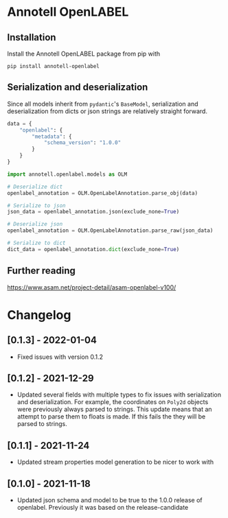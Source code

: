 # Annotell OpenLABEL

## Installation
Install the Annotell OpenLABEL package from pip with

    pip install annotell-openlabel

## Serialization and deserialization

Since all models inherit from `pydantic`'s `BaseModel`, serialization and deserialization from dicts or json strings are relatively straight forward. 

```py
data = {
    "openlabel": {
        "metadata": {
            "schema_version": "1.0.0"
        }
    }
}

import annotell.openlabel.models as OLM

# Deserialize dict
openlabel_annotation = OLM.OpenLabelAnnotation.parse_obj(data)

# Serialize to json
json_data = openlabel_annotation.json(exclude_none=True)

# Deserialize json
openlabel_annotation = OLM.OpenLabelAnnotation.parse_raw(json_data)

# Serialize to dict
dict_data = openlabel_annotation.dict(exclude_none=True)
```
    
## Further reading
https://www.asam.net/project-detail/asam-openlabel-v100/

# Changelog

## [0.1.3] - 2022-01-04
- Fixed issues with version 0.1.2

## [0.1.2] - 2021-12-29
- Updated several fields with multiple types to fix issues with serialization and deserialization.
For example, the coordinates on `Poly2d` objects were previously always parsed to strings.
  This update means that an attempt to parse them to floats is made. If this fails the they will be parsed to strings. 

## [0.1.1] - 2021-11-24
- Updated stream properties model generation to be nicer to work with

## [0.1.0] - 2021-11-18
- Updated json schema and model to be true to the 1.0.0 release of openlabel. Previously it was based on the release-candidate
